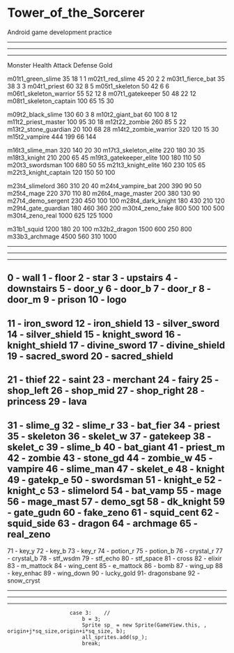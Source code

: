 # Tower_of_the_Sorcerer
Android game development practice


----------------------------------------------------------------------------------
----------------------------------------------------------------------------------
----------------------------------------------------------------------------------

Monster                 Health      Attack      Defense     Gold

m01t1_green_slime       35          18          1           1
m02t1_red_slime         45          20          2           2
m03t1_fierce_bat        35          38          3           3
m04t1_priest            60          32          8           5
m05t1_skeleton          50          42          6           6
m06t1_skeleton_warrior  55          52          12          8
m07t1_gatekeeper        50          48          22          12
m08t1_skeleton_captain  100         65          15          30

m09t2_black_slime       130         60          3           8
m10t2_giant_bat         60          100         8           12
m11t2_priest_master     100         95          30          18
m12t22_zombie           260         85          5           22
m13t2_stone_guardian    20          100         68          28
m14t2_zombie_warrior    320         120         15          30
m15t2_vampire           444         199         66          144

m16t3_slime_man         320         140         20          30
m17t3_skeleton_elite    220         180         30          35
m18t3_knight            210         200         65          45
m19t3_gatekeeper_elite  100         180         110         50
m20t3_swordsman         100         680         50          55
m21t3_knight_elite      160         230         105         65
m22t3_knight_captain    120         150         50          100

m23t4_slimelord         360         310         20          40
m24t4_vampire_bat       200         390         90          50
m25t4_mage              220         370         110         80
m26t4_mage_master       200         380         130         90
m27t4_demo_sergent      230         450         100         100
m28t4_dark_knight       180         430         210         120
m29t4_gate_guardian     180         460         360         200
m30t4_zeno_fake         800         500         100         500
m30t4_zeno_real         1000        625         125         1000

m31b1_squid             1200        180         20          100
m32b2_dragon            1500        600         250         800
m33b3_archmage          4500        560         310         1000

----------------------------------------------------------------------------------
----------------------------------------------------------------------------------
----------------------------------------------------------------------------------

 0 - wall    1 - floor   2 - star    3 - upstairs    4 - downstairs
 5 - door_y  6 - door_b  7 - door_r  8 - door_m      9 - prison
10 - logo
----------------------------------------------------------------------------------
11 - iron_sword     12 - iron_shield    13 - silver_sword   14 - silver_shield
15 - knight_sword   16 - knight_shield  17 - divine_sword   17 - divine_shield
19 - sacred_sword   20 - sacred_shield
----------------------------------------------------------------------------------
21 - thief      22 - saint      23 - merchant   24 - fairy      25 - shop_left
26 - shop_mid   27 - shop_right 28 - princess   29 - lava       
----------------------------------------------------------------------------------
31 - slime_g    32 - slime_r    33 - bat_fier   34 - priest     35 - skeleton
36 - skelet_w   37 - gatekeep   38 - skelet_c   39 - slime_b    40 - bat_giant
41 - priest_m   42 - zombie     43 - stone_gd   44 - zombie_w   45 - vampire
46 - slime_man  47 - skelet_e   48 - knight     49 - gatekp_e   50 - swordsman
51 - knight_e   52 - knight_c   53 - slimelord  54 - bat_vamp   55 - mage
56 - mage_mast  57 - demo_sgt   58 - dk_knight  59 - gate_gudn  60 - fake_zeno
61 - squid_cent 62 - squid_side 63 - dragon     64 - archmage   65 - real_zeno
----------------------------------------------------------------------------------
71 - key_y      72 - key_b      73 - key_r      74 - potion_r   75 - potion_b
76 - crystal_r  77 - crystal_b  78 - stf_wsdm   79 - stf_echo   80 - stf_space
81 - cross      82 - elixir     83 - m_mattock  84 - wing_cent  85 - e_mattock
86 - bomb       87 - wing_up    88 - key_enhac  89 - wing_down  90 - lucky_gold
91- dragonsbane 92 - snow_cryst

----------------------------------------------------------------------------------
----------------------------------------------------------------------------------
----------------------------------------------------------------------------------

                        case 3:    // 
                            b = 3;
                            Sprite sp_ = new Sprite(GameView.this, , origin+j*sq_size,origin+i*sq_size, b);
                            all_sprites.add(sp_);
                            break;
